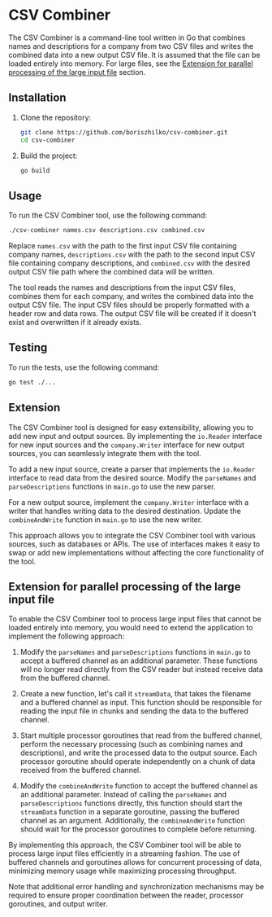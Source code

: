 # CSV Combiner

The CSV Combiner is a command-line tool written in Go that combines names and descriptions for a company from two CSV files and writes the combined data into a new output CSV file.
It is assumed that the file can be loaded entirely into memory. For large files, see the [Extension for parallel processing of the large input file](#extension-for-parallel-processing-of-the-large-input-file) section.

## Installation

1. Clone the repository:

   ```bash
   git clone https://github.com/boriszhilko/csv-combiner.git
   cd csv-combiner
   ```

2. Build the project:

   ```bash
   go build
   ```

## Usage

To run the CSV Combiner tool, use the following command:

```bash
./csv-combiner names.csv descriptions.csv combined.csv
```

Replace `names.csv` with the path to the first input CSV file containing company names, `descriptions.csv` with the path to the second input CSV file containing company descriptions, and `combined.csv` with the desired output CSV file path where the combined data will be written.

The tool reads the names and descriptions from the input CSV files, combines them for each company, and writes the combined data into the output CSV file. The input CSV files should be properly formatted with a header row and data rows. The output CSV file will be created if it doesn't exist and overwritten if it already exists.

## Testing

To run the tests, use the following command:

   ```bash
   go test ./...
   ```

## Extension

The CSV Combiner tool is designed for easy extensibility, allowing you to add new input and output sources. By implementing the `io.Reader` interface for new input sources and the `company.Writer` interface for new output sources, you can seamlessly integrate them with the tool.

To add a new input source, create a parser that implements the `io.Reader` interface to read data from the desired source. Modify the `parseNames` and `parseDescriptions` functions in `main.go` to use the new parser.

For a new output source, implement the `company.Writer` interface with a writer that handles writing data to the desired destination. Update the `combineAndWrite` function in `main.go` to use the new writer.

This approach allows you to integrate the CSV Combiner tool with various sources, such as databases or APIs. The use of interfaces makes it easy to swap or add new implementations without affecting the core functionality of the tool.

## Extension for parallel processing of the large input file

To enable the CSV Combiner tool to process large input files that cannot be loaded entirely into memory, you would need to extend the application to implement the following approach:

1. Modify the `parseNames` and `parseDescriptions` functions in `main.go` to accept a buffered channel as an additional parameter. These functions will no longer read directly from the CSV reader but instead receive data from the buffered channel.

2. Create a new function, let's call it `streamData`, that takes the filename and a buffered channel as input. This function should be responsible for reading the input file in chunks and sending the data to the buffered channel.

3. Start multiple processor goroutines that read from the buffered channel, perform the necessary processing (such as combining names and descriptions), and write the processed data to the output source. Each processor goroutine should operate independently on a chunk of data received from the buffered channel.

4. Modify the `combineAndWrite` function to accept the buffered channel as an additional parameter. Instead of calling the `parseNames` and `parseDescriptions` functions directly, this function should start the `streamData` function in a separate goroutine, passing the buffered channel as an argument. Additionally, the `combineAndWrite` function should wait for the processor goroutines to complete before returning.

By implementing this approach, the CSV Combiner tool will be able to process large input files efficiently in a streaming fashion. The use of buffered channels and goroutines allows for concurrent processing of data, minimizing memory usage while maximizing processing throughput.

Note that additional error handling and synchronization mechanisms may be required to ensure proper coordination between the reader, processor goroutines, and output writer.
